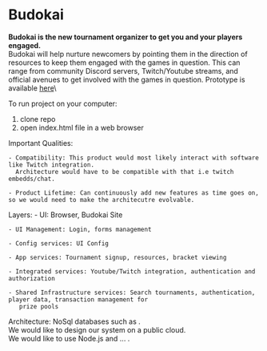 # Budokai

**Budokai is the new tournament organizer to get you and your players engaged.**\
Budokai will help nurture newcomers by pointing them in the direction of resources to keep them engaged with the games in question. 
This can range from community Discord servers, Twitch/Youtube streams, and official avenues to get involved with the games in question.
Prototype is available [here](https://csci-40500-77100-spring-2021.github.io/project-16/)\

To run project on your computer:
1. clone repo
2. open index.html file in a web browser


Important Qualities: 

    - Compatibility: This product would most likely interact with software like Twitch integration.
      Architecture would have to be compatible with that i.e twitch embedds/chat. 
    
    - Product Lifetime: Can continuously add new features as time goes on, so we would need to make the architecutre evolvable.
   
Layers:
    - UI: Browser, Budokai Site
    
    - UI Management: Login, forms management

    - Config services: UI Config
    
    - App services: Tournament signup, resources, bracket viewing
    
    - Integrated services: Youtube/Twitch integration, authentication and authorization
    
    - Shared Infrastructure services: Search tournaments, authentication, player data, transaction management for 
       prize pools
       
    
Architecture:
    NoSql databases such as .<br/>
    We would like to design our system on a public cloud. <br/>
    We would like to use Node.js and ... . 
    
